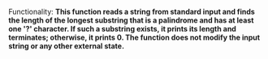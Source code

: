 Functionality: **This function reads a string from standard input and finds the length of the longest substring that is a palindrome and has at least one '?' character. If such a substring exists, it prints its length and terminates; otherwise, it prints 0. The function does not modify the input string or any other external state.**